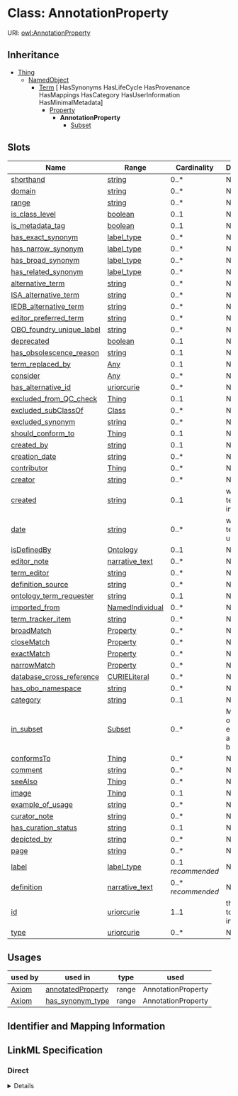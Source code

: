 # Class: AnnotationProperty




URI: [owl:AnnotationProperty](http://www.w3.org/2002/07/owl#AnnotationProperty)




## Inheritance

* [Thing](Thing.md)
    * [NamedObject](NamedObject.md)
        * [Term](Term.md) [ HasSynonyms HasLifeCycle HasProvenance HasMappings HasCategory HasUserInformation HasMinimalMetadata]
            * [Property](Property.md)
                * **AnnotationProperty**
                    * [Subset](Subset.md)




## Slots

| Name | Range | Cardinality | Description  | Info |
| ---  | --- | --- | --- | --- |
| [shorthand](shorthand.md) | [string](string.md) | 0..* | None  | . |
| [domain](domain.md) | [string](string.md) | 0..* | None  | . |
| [range](range.md) | [string](string.md) | 0..* | None  | . |
| [is_class_level](is_class_level.md) | [boolean](boolean.md) | 0..1 | None  | . |
| [is_metadata_tag](is_metadata_tag.md) | [boolean](boolean.md) | 0..1 | None  | . |
| [has_exact_synonym](has_exact_synonym.md) | [label_type](label_type.md) | 0..* | None  | . |
| [has_narrow_synonym](has_narrow_synonym.md) | [label_type](label_type.md) | 0..* | None  | . |
| [has_broad_synonym](has_broad_synonym.md) | [label_type](label_type.md) | 0..* | None  | . |
| [has_related_synonym](has_related_synonym.md) | [label_type](label_type.md) | 0..* | None  | . |
| [alternative_term](alternative_term.md) | [string](string.md) | 0..* | None  | . |
| [ISA_alternative_term](ISA_alternative_term.md) | [string](string.md) | 0..* | None  | . |
| [IEDB_alternative_term](IEDB_alternative_term.md) | [string](string.md) | 0..* | None  | . |
| [editor_preferred_term](editor_preferred_term.md) | [string](string.md) | 0..* | None  | . |
| [OBO_foundry_unique_label](OBO_foundry_unique_label.md) | [string](string.md) | 0..* | None  | . |
| [deprecated](deprecated.md) | [boolean](boolean.md) | 0..1 | None  | . |
| [has_obsolescence_reason](has_obsolescence_reason.md) | [string](string.md) | 0..1 | None  | . |
| [term_replaced_by](term_replaced_by.md) | [Any](Any.md) | 0..1 | None  | . |
| [consider](consider.md) | [Any](Any.md) | 0..* | None  | . |
| [has_alternative_id](has_alternative_id.md) | [uriorcurie](uriorcurie.md) | 0..* | None  | . |
| [excluded_from_QC_check](excluded_from_QC_check.md) | [Thing](Thing.md) | 0..1 | None  | . |
| [excluded_subClassOf](excluded_subClassOf.md) | [Class](Class.md) | 0..* | None  | . |
| [excluded_synonym](excluded_synonym.md) | [string](string.md) | 0..* | None  | . |
| [should_conform_to](should_conform_to.md) | [Thing](Thing.md) | 0..1 | None  | . |
| [created_by](created_by.md) | [string](string.md) | 0..1 | None  | . |
| [creation_date](creation_date.md) | [string](string.md) | 0..* | None  | . |
| [contributor](contributor.md) | [Thing](Thing.md) | 0..* | None  | . |
| [creator](creator.md) | [string](string.md) | 0..* | None  | . |
| [created](created.md) | [string](string.md) | 0..1 | when the term came into being  | . |
| [date](date.md) | [string](string.md) | 0..* | when the term was updated  | . |
| [isDefinedBy](isDefinedBy.md) | [Ontology](Ontology.md) | 0..1 | None  | . |
| [editor_note](editor_note.md) | [narrative_text](narrative_text.md) | 0..* | None  | . |
| [term_editor](term_editor.md) | [string](string.md) | 0..* | None  | . |
| [definition_source](definition_source.md) | [string](string.md) | 0..* | None  | . |
| [ontology_term_requester](ontology_term_requester.md) | [string](string.md) | 0..1 | None  | . |
| [imported_from](imported_from.md) | [NamedIndividual](NamedIndividual.md) | 0..* | None  | . |
| [term_tracker_item](term_tracker_item.md) | [string](string.md) | 0..* | None  | . |
| [broadMatch](broadMatch.md) | [Property](Property.md) | 0..* | None  | . |
| [closeMatch](closeMatch.md) | [Property](Property.md) | 0..* | None  | . |
| [exactMatch](exactMatch.md) | [Property](Property.md) | 0..* | None  | . |
| [narrowMatch](narrowMatch.md) | [Property](Property.md) | 0..* | None  | . |
| [database_cross_reference](database_cross_reference.md) | [CURIELiteral](CURIELiteral.md) | 0..* | None  | . |
| [has_obo_namespace](has_obo_namespace.md) | [string](string.md) | 0..* | None  | . |
| [category](category.md) | [string](string.md) | 0..1 | None  | . |
| [in_subset](in_subset.md) | [Subset](Subset.md) | 0..* | Maps an ontology element to a subset it belongs to  | . |
| [conformsTo](conformsTo.md) | [Thing](Thing.md) | 0..* | None  | . |
| [comment](comment.md) | [string](string.md) | 0..* | None  | . |
| [seeAlso](seeAlso.md) | [Thing](Thing.md) | 0..* | None  | . |
| [image](image.md) | [Thing](Thing.md) | 0..1 | None  | . |
| [example_of_usage](example_of_usage.md) | [string](string.md) | 0..* | None  | . |
| [curator_note](curator_note.md) | [string](string.md) | 0..* | None  | . |
| [has_curation_status](has_curation_status.md) | [string](string.md) | 0..1 | None  | . |
| [depicted_by](depicted_by.md) | [string](string.md) | 0..* | None  | . |
| [page](page.md) | [string](string.md) | 0..* | None  | . |
| [label](label.md) | [label_type](label_type.md) | 0..1 _recommended_ | None  | . |
| [definition](definition.md) | [narrative_text](narrative_text.md) | 0..* _recommended_ | None  | . |
| [id](id.md) | [uriorcurie](uriorcurie.md) | 1..1 | this maps to the URI in RDF  | . |
| [type](type.md) | [uriorcurie](uriorcurie.md) | 0..* | None  | . |


## Usages


| used by | used in | type | used |
| ---  | --- | --- | --- |
| [Axiom](Axiom.md) | [annotatedProperty](annotatedProperty.md) | range | AnnotationProperty |
| [Axiom](Axiom.md) | [has_synonym_type](has_synonym_type.md) | range | AnnotationProperty |



## Identifier and Mapping Information









## LinkML Specification

<!-- TODO: investigate https://stackoverflow.com/questions/37606292/how-to-create-tabbed-code-blocks-in-mkdocs-or-sphinx -->

### Direct

<details>
```yaml
name: AnnotationProperty
from_schema: http://purl.obolibrary.org/obo/omo/schema
is_a: Property
slots:
- shorthand
class_uri: owl:AnnotationProperty

```
</details>

### Induced

<details>
```yaml
name: AnnotationProperty
from_schema: http://purl.obolibrary.org/obo/omo/schema
is_a: Property
attributes:
  shorthand:
    name: shorthand
    deprecated: deprecated oboInOwl property
    from_schema: http://purl.obolibrary.org/obo/omo/schema
    slot_uri: oio:shorthand
    multivalued: true
    alias: shorthand
    owner: AnnotationProperty
    range: string
  domain:
    name: domain
    todos:
    - restrict range
    from_schema: http://purl.obolibrary.org/obo/omo/schema
    is_a: logical_predicate
    slot_uri: rdfs:domain
    multivalued: true
    alias: domain
    owner: AnnotationProperty
    range: string
  range:
    name: range
    todos:
    - restrict range
    from_schema: http://purl.obolibrary.org/obo/omo/schema
    is_a: logical_predicate
    slot_uri: rdfs:range
    multivalued: true
    alias: range
    owner: AnnotationProperty
    range: string
  is_class_level:
    name: is_class_level
    deprecated: deprecated oboInOwl property
    from_schema: http://purl.obolibrary.org/obo/omo/schema
    slot_uri: oio:is_class_level
    alias: is_class_level
    owner: AnnotationProperty
    range: boolean
  is_metadata_tag:
    name: is_metadata_tag
    deprecated: deprecated oboInOwl property
    from_schema: http://purl.obolibrary.org/obo/omo/schema
    slot_uri: oio:is_metadata_tag
    alias: is_metadata_tag
    owner: AnnotationProperty
    range: boolean
  has_exact_synonym:
    name: has_exact_synonym
    from_schema: http://purl.obolibrary.org/obo/omo/schema
    is_a: synonym
    slot_uri: oio:hasExactSynonym
    multivalued: true
    alias: has_exact_synonym
    owner: AnnotationProperty
    disjoint_with:
    - label
    range: label type
  has_narrow_synonym:
    name: has_narrow_synonym
    from_schema: http://purl.obolibrary.org/obo/omo/schema
    is_a: synonym
    slot_uri: oio:hasNarrowSynonym
    multivalued: true
    alias: has_narrow_synonym
    owner: AnnotationProperty
    range: label type
  has_broad_synonym:
    name: has_broad_synonym
    from_schema: http://purl.obolibrary.org/obo/omo/schema
    is_a: synonym
    slot_uri: oio:hasBroadSynonym
    multivalued: true
    alias: has_broad_synonym
    owner: AnnotationProperty
    range: label type
  has_related_synonym:
    name: has_related_synonym
    from_schema: http://purl.obolibrary.org/obo/omo/schema
    slot_uri: oio:hasRelatedSynonym
    multivalued: true
    alias: has_related_synonym
    owner: AnnotationProperty
    range: label type
  alternative_term:
    name: alternative_term
    exact_mappings:
    - skos:altLabel
    in_subset:
    - allotrope permitted profile
    from_schema: http://purl.obolibrary.org/obo/omo/schema
    slot_uri: IAO:0000118
    multivalued: true
    alias: alternative_term
    owner: AnnotationProperty
    range: string
  ISA_alternative_term:
    name: ISA_alternative_term
    from_schema: http://purl.obolibrary.org/obo/omo/schema
    is_a: alternative_term
    slot_uri: OBI:0001847
    multivalued: true
    alias: ISA_alternative_term
    owner: AnnotationProperty
    range: string
  IEDB_alternative_term:
    name: IEDB_alternative_term
    from_schema: http://purl.obolibrary.org/obo/omo/schema
    is_a: alternative_term
    slot_uri: OBI:9991118
    multivalued: true
    alias: IEDB_alternative_term
    owner: AnnotationProperty
    range: string
  editor_preferred_term:
    name: editor_preferred_term
    in_subset:
    - obi permitted profile
    from_schema: http://purl.obolibrary.org/obo/omo/schema
    is_a: alternative_term
    slot_uri: IAO:0000111
    multivalued: true
    alias: editor_preferred_term
    owner: AnnotationProperty
    range: string
  OBO_foundry_unique_label:
    name: OBO_foundry_unique_label
    todos:
    - add uniquekey
    from_schema: http://purl.obolibrary.org/obo/omo/schema
    is_a: alternative_term
    slot_uri: IAO:0000589
    multivalued: true
    alias: OBO_foundry_unique_label
    owner: AnnotationProperty
    range: string
  deprecated:
    name: deprecated
    aliases:
    - is obsolete
    in_subset:
    - allotrope permitted profile
    - go permitted profile
    - obi permitted profile
    from_schema: http://purl.obolibrary.org/obo/omo/schema
    is_a: obsoletion_related_property
    slot_uri: owl:deprecated
    alias: deprecated
    owner: AnnotationProperty
    range: boolean
  has_obsolescence_reason:
    name: has_obsolescence_reason
    todos:
    - restrict range
    comments:
    - '{''RULE'': ''subject must be deprecated''}'
    from_schema: http://purl.obolibrary.org/obo/omo/schema
    is_a: obsoletion_related_property
    slot_uri: IAO:0000231
    alias: has_obsolescence_reason
    owner: AnnotationProperty
    range: string
  term_replaced_by:
    name: term_replaced_by
    exact_mappings:
    - dcterms:isReplacedBy
    comments:
    - '{''RULE'': ''subject must be deprecated''}'
    in_subset:
    - go permitted profile
    - obi permitted profile
    - allotrope permitted profile
    from_schema: http://purl.obolibrary.org/obo/omo/schema
    is_a: obsoletion_related_property
    slot_uri: IAO:0100001
    alias: term_replaced_by
    owner: AnnotationProperty
    range: Any
  consider:
    name: consider
    comments:
    - '{''RULE'': ''subject must be deprecated''}'
    in_subset:
    - go permitted profile
    from_schema: http://purl.obolibrary.org/obo/omo/schema
    is_a: obsoletion_related_property
    slot_uri: oio:consider
    multivalued: true
    alias: consider
    owner: AnnotationProperty
    range: Any
  has_alternative_id:
    name: has_alternative_id
    comments:
    - '{''RULE'': ''object must be deprecated''}'
    in_subset:
    - go permitted profile
    from_schema: http://purl.obolibrary.org/obo/omo/schema
    is_a: obsoletion_related_property
    slot_uri: oio:hasAlternativeId
    multivalued: true
    alias: has_alternative_id
    owner: AnnotationProperty
    range: uriorcurie
  excluded_from_QC_check:
    name: excluded_from_QC_check
    from_schema: http://purl.obolibrary.org/obo/omo/schema
    is_a: excluded_axiom
    alias: excluded_from_QC_check
    owner: AnnotationProperty
    range: Thing
  excluded_subClassOf:
    name: excluded_subClassOf
    from_schema: http://purl.obolibrary.org/obo/omo/schema
    is_a: excluded_axiom
    multivalued: true
    alias: excluded_subClassOf
    owner: AnnotationProperty
    range: Class
  excluded_synonym:
    name: excluded_synonym
    exact_mappings:
    - skos:hiddenSynonym
    from_schema: http://purl.obolibrary.org/obo/omo/schema
    is_a: excluded_axiom
    multivalued: true
    alias: excluded_synonym
    owner: AnnotationProperty
    range: string
  should_conform_to:
    name: should_conform_to
    from_schema: http://purl.obolibrary.org/obo/omo/schema
    is_a: excluded_axiom
    alias: should_conform_to
    owner: AnnotationProperty
    range: Thing
  created_by:
    name: created_by
    deprecated: proposed obsoleted by OMO group 2022-04-12
    from_schema: http://purl.obolibrary.org/obo/omo/schema
    deprecated_element_has_exact_replacement: creator
    is_a: provenance_property
    slot_uri: oio:created_by
    alias: created_by
    owner: AnnotationProperty
    range: string
  creation_date:
    name: creation_date
    deprecated: proposed obsoleted by OMO group 2022-04-12
    todos:
    - restrict range
    from_schema: http://purl.obolibrary.org/obo/omo/schema
    deprecated_element_has_exact_replacement: created
    is_a: provenance_property
    slot_uri: oio:creation_date
    multivalued: true
    alias: creation_date
    owner: AnnotationProperty
    range: string
  contributor:
    name: contributor
    close_mappings:
    - prov:wasAttributedTo
    from_schema: http://purl.obolibrary.org/obo/omo/schema
    is_a: provenance_property
    slot_uri: dcterms:contributor
    multivalued: true
    alias: contributor
    owner: AnnotationProperty
    range: Thing
  creator:
    name: creator
    close_mappings:
    - prov:wasAttributedTo
    from_schema: http://purl.obolibrary.org/obo/omo/schema
    is_a: provenance_property
    slot_uri: dcterms:creator
    multivalued: true
    alias: creator
    owner: AnnotationProperty
    range: string
  created:
    name: created
    close_mappings:
    - pav:createdOn
    description: when the term came into being
    from_schema: http://purl.obolibrary.org/obo/omo/schema
    is_a: provenance_property
    slot_uri: dcterms:created
    multivalued: false
    alias: created
    owner: AnnotationProperty
    range: string
  date:
    name: date
    close_mappings:
    - pav:authoredOn
    description: when the term was updated
    from_schema: http://purl.obolibrary.org/obo/omo/schema
    is_a: provenance_property
    slot_uri: dcterms:date
    multivalued: true
    alias: date
    owner: AnnotationProperty
    range: string
  isDefinedBy:
    name: isDefinedBy
    close_mappings:
    - pav:importedFrom
    - dcterms:publisher
    from_schema: http://purl.obolibrary.org/obo/omo/schema
    slot_uri: rdfs:isDefinedBy
    alias: isDefinedBy
    owner: AnnotationProperty
    range: Ontology
  editor_note:
    name: editor_note
    from_schema: http://purl.obolibrary.org/obo/omo/schema
    is_a: provenance_property
    slot_uri: IAO:0000116
    multivalued: true
    alias: editor_note
    owner: AnnotationProperty
    range: narrative text
  term_editor:
    name: term_editor
    from_schema: http://purl.obolibrary.org/obo/omo/schema
    is_a: provenance_property
    slot_uri: IAO:0000117
    multivalued: true
    alias: term_editor
    owner: AnnotationProperty
    range: string
  definition_source:
    name: definition_source
    todos:
    - restrict range
    in_subset:
    - obi permitted profile
    from_schema: http://purl.obolibrary.org/obo/omo/schema
    is_a: provenance_property
    slot_uri: IAO:0000119
    multivalued: true
    alias: definition_source
    owner: AnnotationProperty
    range: string
  ontology_term_requester:
    name: ontology_term_requester
    from_schema: http://purl.obolibrary.org/obo/omo/schema
    is_a: provenance_property
    slot_uri: IAO:0000234
    alias: ontology_term_requester
    owner: AnnotationProperty
    range: string
  imported_from:
    name: imported_from
    from_schema: http://purl.obolibrary.org/obo/omo/schema
    is_a: provenance_property
    slot_uri: IAO:0000412
    multivalued: true
    alias: imported_from
    owner: AnnotationProperty
    range: NamedIndividual
  term_tracker_item:
    name: term_tracker_item
    todos:
    - restrict range
    from_schema: http://purl.obolibrary.org/obo/omo/schema
    is_a: provenance_property
    slot_uri: IAO:0000233
    multivalued: true
    alias: term_tracker_item
    owner: AnnotationProperty
    range: string
  broadMatch:
    name: broadMatch
    from_schema: http://purl.obolibrary.org/obo/omo/schema
    is_a: match
    slot_uri: skos:broadMatch
    multivalued: true
    alias: broadMatch
    owner: AnnotationProperty
    range: Property
  closeMatch:
    name: closeMatch
    from_schema: http://purl.obolibrary.org/obo/omo/schema
    is_a: match
    slot_uri: skos:closeMatch
    multivalued: true
    alias: closeMatch
    owner: AnnotationProperty
    range: Property
  exactMatch:
    name: exactMatch
    from_schema: http://purl.obolibrary.org/obo/omo/schema
    is_a: match
    slot_uri: skos:exactMatch
    multivalued: true
    alias: exactMatch
    owner: AnnotationProperty
    range: Property
  narrowMatch:
    name: narrowMatch
    from_schema: http://purl.obolibrary.org/obo/omo/schema
    is_a: match
    slot_uri: skos:narrowMatch
    multivalued: true
    alias: narrowMatch
    owner: AnnotationProperty
    range: Property
  database_cross_reference:
    name: database_cross_reference
    from_schema: http://purl.obolibrary.org/obo/omo/schema
    is_a: match
    slot_uri: oio:hasDbXref
    multivalued: true
    alias: database_cross_reference
    owner: AnnotationProperty
    range: CURIELiteral
  has_obo_namespace:
    name: has_obo_namespace
    from_schema: http://purl.obolibrary.org/obo/omo/schema
    slot_uri: oio:hasOBONamespace
    multivalued: true
    alias: has_obo_namespace
    owner: AnnotationProperty
    range: string
  category:
    name: category
    from_schema: http://purl.obolibrary.org/obo/omo/schema
    is_a: informative_property
    slot_uri: biolink:category
    alias: category
    owner: AnnotationProperty
    range: string
  in_subset:
    name: in_subset
    description: Maps an ontology element to a subset it belongs to
    from_schema: http://purl.obolibrary.org/obo/omo/schema
    slot_uri: oio:inSubset
    multivalued: true
    alias: in_subset
    owner: AnnotationProperty
    range: Subset
  conformsTo:
    name: conformsTo
    from_schema: http://purl.obolibrary.org/obo/omo/schema
    is_a: informative_property
    slot_uri: dcterms:conformsTo
    multivalued: true
    alias: conformsTo
    owner: AnnotationProperty
    range: Thing
  comment:
    name: comment
    comments:
    - in obo format, a term cannot have more than one comment
    from_schema: http://purl.obolibrary.org/obo/omo/schema
    is_a: informative_property
    slot_uri: rdfs:comment
    multivalued: true
    alias: comment
    owner: AnnotationProperty
    range: string
  seeAlso:
    name: seeAlso
    todos:
    - restrict range
    from_schema: http://purl.obolibrary.org/obo/omo/schema
    slot_uri: rdfs:seeAlso
    multivalued: true
    alias: seeAlso
    owner: AnnotationProperty
    range: Thing
  image:
    name: image
    from_schema: http://purl.obolibrary.org/obo/omo/schema
    is_a: informative_property
    slot_uri: sdo:image
    alias: image
    owner: AnnotationProperty
    range: Thing
  example_of_usage:
    name: example_of_usage
    exact_mappings:
    - skos:example
    in_subset:
    - allotrope permitted profile
    from_schema: http://purl.obolibrary.org/obo/omo/schema
    is_a: informative_property
    slot_uri: IAO:0000112
    multivalued: true
    alias: example_of_usage
    owner: AnnotationProperty
    range: string
  curator_note:
    name: curator_note
    from_schema: http://purl.obolibrary.org/obo/omo/schema
    is_a: provenance_property
    slot_uri: IAO:0000232
    multivalued: true
    alias: curator_note
    owner: AnnotationProperty
    range: string
  has_curation_status:
    name: has_curation_status
    from_schema: http://purl.obolibrary.org/obo/omo/schema
    is_a: informative_property
    slot_uri: IAO:0000114
    alias: has_curation_status
    owner: AnnotationProperty
    range: string
  depicted_by:
    name: depicted_by
    from_schema: http://purl.obolibrary.org/obo/omo/schema
    is_a: informative_property
    slot_uri: foaf:depicted_by
    multivalued: true
    alias: depicted_by
    owner: AnnotationProperty
    range: string
  page:
    name: page
    from_schema: http://purl.obolibrary.org/obo/omo/schema
    is_a: informative_property
    slot_uri: foaf:page
    multivalued: true
    alias: page
    owner: AnnotationProperty
    range: string
  label:
    name: label
    exact_mappings:
    - skos:prefLabel
    comments:
    - SHOULD follow OBO label guidelines
    - MUST be unique within an ontology
    - SHOULD be unique across OBO
    in_subset:
    - allotrope required profile
    - go required profile
    - obi required profile
    from_schema: http://purl.obolibrary.org/obo/omo/schema
    is_a: core_property
    slot_uri: rdfs:label
    multivalued: false
    alias: label
    owner: AnnotationProperty
    range: label type
    recommended: true
  definition:
    name: definition
    exact_mappings:
    - skos:definition
    comments:
    - SHOULD be in Aristotelian (genus-differentia) form
    in_subset:
    - allotrope required profile
    - go required profile
    - obi required profile
    from_schema: http://purl.obolibrary.org/obo/omo/schema
    is_a: core_property
    slot_uri: IAO:0000115
    multivalued: true
    alias: definition
    owner: AnnotationProperty
    range: narrative text
    recommended: true
  id:
    name: id
    description: this maps to the URI in RDF
    from_schema: http://purl.obolibrary.org/obo/omo/schema
    is_a: core_property
    identifier: true
    alias: id
    owner: AnnotationProperty
    range: uriorcurie
    required: true
  type:
    name: type
    from_schema: http://purl.obolibrary.org/obo/omo/schema
    is_a: logical_predicate
    slot_uri: rdf:type
    multivalued: true
    designates_type: true
    alias: type
    owner: AnnotationProperty
    range: uriorcurie
class_uri: owl:AnnotationProperty

```
</details>